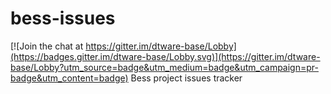 # bess-issues

[![Join the chat at https://gitter.im/dtware-base/Lobby](https://badges.gitter.im/dtware-base/Lobby.svg)](https://gitter.im/dtware-base/Lobby?utm_source=badge&utm_medium=badge&utm_campaign=pr-badge&utm_content=badge)
Bess project issues tracker
